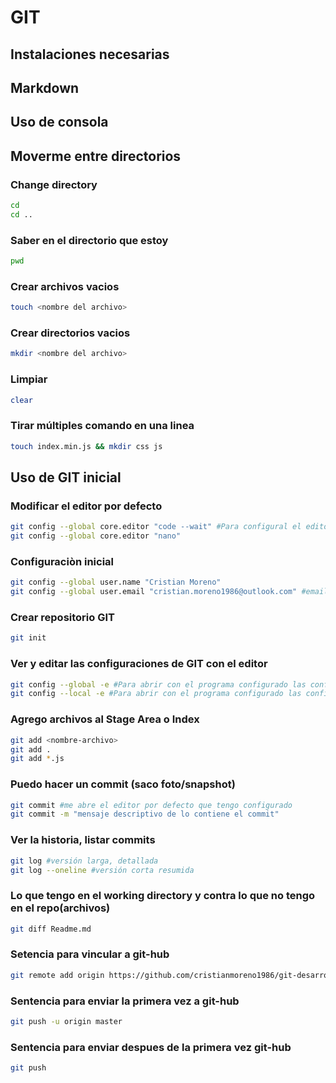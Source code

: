 # GIT

## Instalaciones necesarias
## Markdown
## Uso de consola

## Moverme entre directorios

### Change directory

```sh
cd
cd ..
```

### Saber en el directorio que estoy

```sh
pwd
```

### Crear archivos vacios

```sh
touch <nombre del archivo>
```

### Crear directorios vacios

```sh
mkdir <nombre del archivo>
```

### Limpiar

```sh
clear
```

### Tirar múltiples comando en una linea

```sh
touch index.min.js && mkdir css js
```

## Uso de GIT inicial

### Modificar el editor por defecto
```sh
git config --global core.editor "code --wait" #Para configural el editor  que se va abrir por defecto
git config --global core.editor "nano"
```

### Configuraciòn inicial

```sh
git config --global user.name "Cristian Moreno"
git config --global user.email "cristian.moreno1986@outlook.com" #email con el cual se registraron en GitHub
```

### Crear repositorio GIT

```sh
git init
```

### Ver y editar las configuraciones de GIT con el editor

```sh
git config --global -e #Para abrir con el programa configurado las configuraciones de global
git config --local -e #Para abrir con el programa configurado las configuraciones de local
```

### Agrego archivos al Stage Area o Index

```sh
git add <nombre-archivo>
git add .
git add *.js
```

### Puedo hacer un commit (saco foto/snapshot) 

```sh
git commit #me abre el editor por defecto que tengo configurado
git commit -m "mensaje descriptivo de lo contiene el commit"
```

### Ver la historia, listar commits

```sh
git log #versión larga, detallada
git log --oneline #versión corta resumida
```

### Lo que tengo en el working directory y contra lo que no tengo en el repo(archivos)

```sh
git diff Readme.md
```

### Setencia para vincular a git-hub

```sh
git remote add origin https://github.com/cristianmoreno1986/git-desarrollo-colaborativo.git
```

### Sentencia para enviar la primera vez a git-hub

```sh
git push -u origin master
```

### Sentencia para enviar despues de la primera vez git-hub

```sh
git push 
```